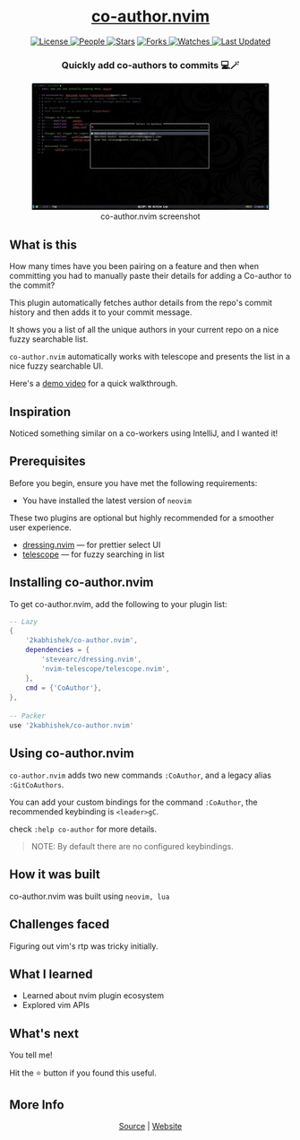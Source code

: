 <div align = "center">

<h1><a href="https://2kabhishek.github.io/co-author.nvim">co-author.nvim</a></h1>

<a href="https://github.com/2KAbhishek/co-author.nvim/blob/main/LICENSE">
<img alt="License" src="https://img.shields.io/github/license/2kabhishek/co-author.nvim?style=flat&color=eee&label="> </a>

<a href="https://github.com/2KAbhishek/co-author.nvim/graphs/contributors">
<img alt="People" src="https://img.shields.io/github/contributors/2kabhishek/co-author.nvim?style=flat&color=ffaaf2&label=People"> </a>

<a href="https://github.com/2KAbhishek/co-author.nvim/stargazers">
<img alt="Stars" src="https://img.shields.io/github/stars/2kabhishek/co-author.nvim?style=flat&color=98c379&label=Stars"></a>

<a href="https://github.com/2KAbhishek/co-author.nvim/network/members">
<img alt="Forks" src="https://img.shields.io/github/forks/2kabhishek/co-author.nvim?style=flat&color=66a8e0&label=Forks"> </a>

<a href="https://github.com/2KAbhishek/co-author.nvim/watchers">
<img alt="Watches" src="https://img.shields.io/github/watchers/2kabhishek/co-author.nvim?style=flat&color=f5d08b&label=Watches"> </a>

<a href="https://github.com/2KAbhishek/co-author.nvim/pulse">
<img alt="Last Updated" src="https://img.shields.io/github/last-commit/2kabhishek/co-author.nvim?style=flat&color=e06c75&label="> </a>

<h3>Quickly add co-authors to commits 💻🪄</h3>

<figure>
  <img src= "images/screenshot.png" alt="co-author.nvim Demo">
  <br/>
  <figcaption>co-author.nvim screenshot</figcaption>
</figure>

</div>

## What is this

How many times have you been pairing on a feature and then when committing you had to manually paste their details for adding a Co-author to the commit?

This plugin automatically fetches author details from the repo's commit history and then adds it to your commit message.

It shows you a list of all the unique authors in your current repo on a nice fuzzy searchable list.

`co-author.nvim` automatically works with telescope and presents the list in a nice fuzzy searchable UI.

Here's a [demo video](https://youtu.be/mBLLyOLwSf4?si=2Bdw900ROLp63LEg) for a quick walkthrough.

## Inspiration

Noticed something similar on a co-workers using IntelliJ, and I wanted it!

## Prerequisites

Before you begin, ensure you have met the following requirements:

- You have installed the latest version of `neovim`

These two plugins are optional but highly recommended for a smoother user experience.

- [dressing.nvim](https://github.com/stevearc/dressing.nvim) — for prettier select UI
- [telescope](https://github.com/nvim-telescope/telescope.nvim) — for fuzzy searching in list

## Installing co-author.nvim

To get co-author.nvim, add the following to your plugin list:

```lua
-- Lazy
{
    '2kabhishek/co-author.nvim',
    dependencies = {
        'stevearc/dressing.nvim',
        'nvim-telescope/telescope.nvim',
    },
    cmd = {'CoAuthor'},
},

-- Packer
use '2kabhishek/co-author.nvim'

```

## Using co-author.nvim

`co-author.nvim` adds two new commands `:CoAuthor`, and a legacy alias `:GitCoAuthors`.

You can add your custom bindings for the command `:CoAuthor`, the recommended keybinding is `<leader>gC`.

check `:help co-author` for more details.

> NOTE: By default there are no configured keybindings.

## How it was built

co-author.nvim was built using `neovim, lua`

## Challenges faced

Figuring out vim's rtp was tricky initially.

## What I learned

- Learned about nvim plugin ecosystem
- Explored vim APIs

## What's next

You tell me!

Hit the ⭐ button if you found this useful.

## More Info

<div align="center">

<a href="https://github.com/2KAbhishek/co-author.nvim">Source</a> | <a href="https://2kabhishek.github.io/co-author.nvim">Website</a>

</div>

